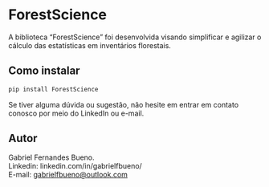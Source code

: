 # ForestScience

<!-- WARNING: THIS FILE WAS AUTOGENERATED! DO NOT EDIT! -->

A biblioteca “ForestScience” foi desenvolvida visando simplificar e
agilizar o cálculo das estatísticas em inventários florestais.

## Como instalar

``` sh
pip install ForestScience
```

Se tiver alguma dúvida ou sugestão, não
hesite em entrar em contato conosco por meio do LinkedIn ou e-mail.

## Autor

Gabriel Fernandes Bueno. <br> Linkedin: linkedin.com/in/gabrielfbueno/
<br> E-mail: gabrielfbueno@outlook.com
